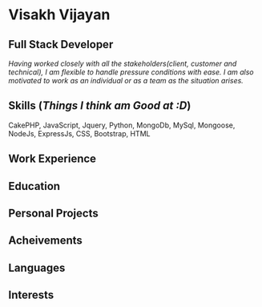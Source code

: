 # Visakh Vijayan
## Full Stack Developer
_Having worked closely with all the stakeholders(client, customer and technical), I am flexible to handle pressure conditions with ease. I am also motivated to work as an individual or as a team as the situation arises._

## Skills (_Things I think am Good at :D_)
CakePHP, JavaScript, Jquery, Python, MongoDb, MySql, Mongoose, NodeJs, ExpressJs, CSS, Bootstrap, HTML

## Work Experience

## Education 

## Personal Projects

## Acheivements 

## Languages

## Interests
